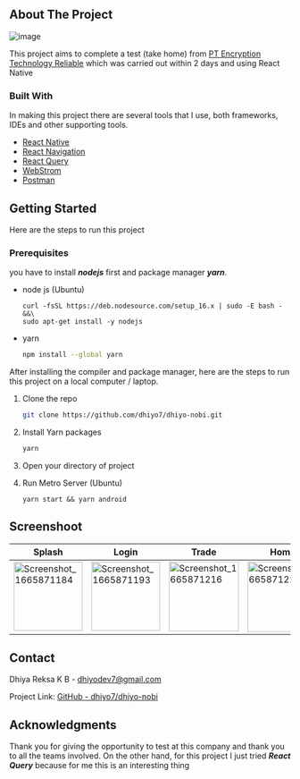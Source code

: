 <!-- ABOUT THE PROJECT -->

## About The Project

![image](https://user-images.githubusercontent.com/25566307/196007263-5f1168cd-fc20-4564-b187-0841b7dcb5ef.png)

This project aims to complete a test (take home) from [PT Encryption Technology Reliable](https://usenobi.com/) which was carried out within 2 days and using React Native

### Built With

In making this project there are several tools that I use, both frameworks, IDEs and other supporting tools.

* [React Native](https://reactnative.dev/)
* [React Navigation](https://reactnavigation.org/)
* [React Query](https://react-query-v3.tanstack.com/)
* [WebStrom](www.jetbrains.com/webstorm)
* [Postman](https://www.postman.com/)

<!-- GETTING STARTED -->

## Getting Started

Here are the steps to run this project

### Prerequisites

you have to install ***nodejs*** first and package manager ***yarn***.

- node js (Ubuntu)
  
  ```shell
  curl -fsSL https://deb.nodesource.com/setup_16.x | sudo -E bash - &&\
  sudo apt-get install -y nodejs
  ```
* yarn
  
  ```sh
  npm install --global yarn
  ```

After installing the compiler and package manager, here are the steps to run this project on a local computer / laptop.

1. Clone the repo
   
   ```sh
   git clone https://github.com/dhiyo7/dhiyo-nobi.git
   ```

2. Install Yarn packages
   
   ```sh
   yarn
   ```

3. Open your directory of project

4. Run Metro Server (Ubuntu)
   
   ```shell
   yarn start && yarn android
   ```

## Screenshoot

| Splash                                                                                                                                                             | Login                                                                                                                                                              | Trade                                                                                                                                                              | Home                                                                                                                                                               |
| ------------------------------------------------------------------------------------------------------------------------------------------------------------------ | ------------------------------------------------------------------------------------------------------------------------------------------------------------------ | ------------------------------------------------------------------------------------------------------------------------------------------------------------------ | ------------------------------------------------------------------------------------------------------------------------------------------------------------------ |
| <img src="https://user-images.githubusercontent.com/25566307/196009191-3202d768-7527-455e-badb-bbf30e0644b9.png" title="" alt="Screenshot_1665871184" width="123"> | <img src="https://user-images.githubusercontent.com/25566307/196009194-4369087a-9e43-49f7-a540-b6071b7692b9.png" title="" alt="Screenshot_1665871193" width="123"> | <img src="https://user-images.githubusercontent.com/25566307/196009195-1b7d8ac0-91e6-4f02-af14-006970fcf7fd.png" title="" alt="Screenshot_1665871216" width="125"> | <img title="" src="https://user-images.githubusercontent.com/25566307/196009196-4e569507-1b92-471b-b6f7-977f10023d3e.png" alt="Screenshot_1665871220" width="126"> |

## Contact

Dhiya Reksa K B - dhiyodev7@gmail.com

Project Link: [GitHub - dhiyo7/dhiyo-nobi](https://github.com/dhiyo7/dhiyo-nobi)

<!-- ACKNOWLEDGMENTS -->

## Acknowledgments

Thank you for giving the opportunity to test at this company and thank you to all the teams involved.
On the other hand, for this project I just tried ***React Query*** because for me this is an interesting thing
